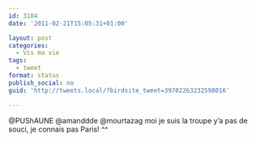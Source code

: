 ```yaml
---
id: 3104
date: '2011-02-21T15:05:31+01:00'

layout: post
categories:
  - Vis ma vie
tags:
  - tweet
format: status
publish_social: no
guid: 'http://tweets.local/?birdsite_tweet=39702263232598016'

---
```


@PUShAUNE @amanddde @mourtazag moi je suis la troupe y’a pas de souci, je connais pas Paris! ^^